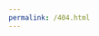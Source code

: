 ```yaml
---
permalink: /404.html
---
```

<html>
<head>
    <style>
        :root {
            --primary-color: #2c3e50;
            --accent-color: #e74c3c;
            --hover-color: #c0392b;
        }

        body {
            margin: 0;
            padding: 0;
            min-height: 100vh;
            display: flex;
            flex-direction: column;
            align-items: center;
            justify-content: center;
            background: linear-gradient(135deg, #f6f6f6 0%, #e9e9e9 100%);
            font-family: 'Segoe UI', Tahoma, Geneva, Verdana, sans-serif;
            text-align: center;
        }

        .container {
            max-width: 800px;
            padding: 2rem;
            margin: 2rem;
            background: white;
            border-radius: 15px;
            box-shadow: 0 10px 30px rgba(0,0,0,0.1);
        }

        .error-code {
            font-size: 8rem;
            margin: 0;
            color: var(--primary-color);
            text-shadow: 2px 2px 4px rgba(0,0,0,0.1);
        }

        .astronaut {
            width: 150px;
            margin: 2rem 0;
            animation: float 3s ease-in-out infinite;
        }

        @keyframes float {
            0% { transform: translateY(0px); }
            50% { transform: translateY(-20px); }
            100% { transform: translateY(0px); }
        }

        .btn {
            background: var(--accent-color);
            color: white;
            padding: 1rem 2rem;
            border: none;
            border-radius: 25px;
            font-size: 1.1rem;
            cursor: pointer;
            transition: all 0.3s ease;
            text-decoration: none;
            display: inline-block;
            margin: 1rem;
            box-shadow: 0 4px 15px rgba(231, 76, 60, 0.3);
        }

        .btn:hover {
            background: var(--hover-color);
            transform: translateY(-2px);
            box-shadow: 0 6px 20px rgba(231, 76, 60, 0.4);
        }

        .search-box {
            margin: 2rem 0;
            padding: 1rem;
            background: #f8f9fa;
            border-radius: 10px;
        }

        input[type="search"] {
            padding: 0.8rem;
            width: 60%;
            border: 2px solid #ddd;
            border-radius: 25px;
            margin-right: 1rem;
        }

        .help-links {
            display: flex;
            gap: 2rem;
            justify-content: center;
            margin-top: 2rem;
            flex-wrap: wrap;
        }

        .social-links {
            margin-top: 2rem;
            padding-top: 2rem;
            border-top: 1px solid #eee;
        }

        .social-links a {
            color: var(--primary-color);
            margin: 0 1rem;
            text-decoration: none;
        }

        @media (max-width: 768px) {
            .container {
                margin: 1rem;
                padding: 1rem;
            }
            
            .error-code {
                font-size: 5rem;
            }
        }
    </style>
    <link rel="stylesheet" href="https://cdnjs.cloudflare.com/ajax/libs/font-awesome/5.15.4/css/all.min.css">
</head>
<body>
    <div class="container">
        <img src="" alt="">
        <h1 class="error-code">404</h1>
        <img src="https://cdn-icons-png.flaticon.com/512/1137/1137984.png" alt="Lost astronaut" class="astronaut">
        <h2>Houston, We Have a Problem!</h2>
        <p>It seems you've ventured into the unknown reaches of our website. Don't worry - even the best explorers take wrong turns sometimes!</p>

        <a href="https://berberongithub.github.io/" class="btn">
            <i class="fas fa-home"></i> Return to Home Base
        </a>


    </div>
</body>
</html>
